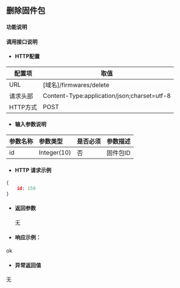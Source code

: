 ## 删除固件包

#### 功能说明

#### 调用接口说明

* #### HTTP配置

| 配置项 | 取值 |
| --- | --- |
| URL | \[域名\]/firmwares/delete |
| 请求头部 | Content-Type:application/json;charset=utf-8 |
| HTTP方式 | POST |

* #### 输入参数说明

| 参数名称 | 参数类型 | 是否必须 | 参数描述 |
| :---  | :--- | :--- | :--- |
| id | Integer\(10\)  | 否 | 固件包ID |

* #### HTTP 请求示例

```json
{
    id: 159
}
```

* #### 返回参数

  无

* #### 响应示例：

ok

* #### 异常返回值

无

